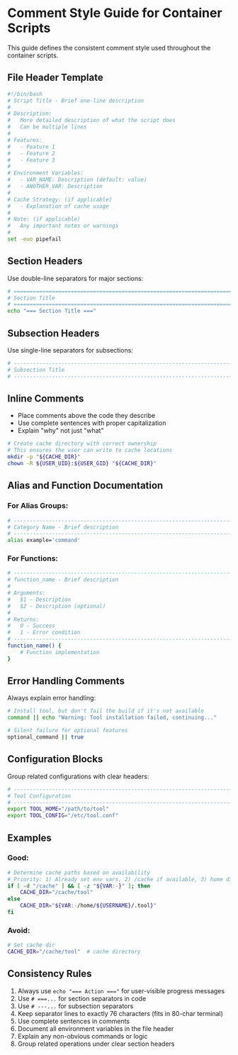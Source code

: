 # Comment Style Guide for Container Scripts

This guide defines the consistent comment style used throughout the container scripts.

## File Header Template

```bash
#!/bin/bash
# Script Title - Brief one-line description
#
# Description:
#   More detailed description of what the script does
#   Can be multiple lines
#
# Features:
#   - Feature 1
#   - Feature 2
#   - Feature 3
#
# Environment Variables:
#   - VAR_NAME: Description (default: value)
#   - ANOTHER_VAR: Description
#
# Cache Strategy: (if applicable)
#   - Explanation of cache usage
#
# Note: (if applicable)
#   Any important notes or warnings
#
set -euo pipefail
```

## Section Headers

Use double-line separators for major sections:

```bash
# ============================================================================
# Section Title
# ============================================================================
echo "=== Section Title ==="
```

## Subsection Headers

Use single-line separators for subsections:

```bash
# ----------------------------------------------------------------------------
# Subsection Title
# ----------------------------------------------------------------------------
```

## Inline Comments

- Place comments above the code they describe
- Use complete sentences with proper capitalization
- Explain "why" not just "what"

```bash
# Create cache directory with correct ownership
# This ensures the user can write to cache locations
mkdir -p "${CACHE_DIR}"
chown -R ${USER_UID}:${USER_GID} "${CACHE_DIR}"
```

## Alias and Function Documentation

### For Alias Groups:
```bash
# ----------------------------------------------------------------------------
# Category Name - Brief description
# ----------------------------------------------------------------------------
alias example='command'
```

### For Functions:
```bash
# ----------------------------------------------------------------------------
# function_name - Brief description
# 
# Arguments:
#   $1 - Description
#   $2 - Description (optional)
#
# Returns:
#   0 - Success
#   1 - Error condition
# ----------------------------------------------------------------------------
function_name() {
    # Function implementation
}
```

## Error Handling Comments

Always explain error handling:

```bash
# Install tool, but don't fail the build if it's not available
command || echo "Warning: Tool installation failed, continuing..."

# Silent failure for optional features
optional_command || true
```

## Configuration Blocks

Group related configurations with clear headers:

```bash
# ----------------------------------------------------------------------------
# Tool Configuration
# ----------------------------------------------------------------------------
export TOOL_HOME="/path/to/tool"
export TOOL_CONFIG="/etc/tool.conf"
```

## Examples

### Good:
```bash
# Determine cache paths based on availability
# Priority: 1) Already set env vars, 2) /cache if available, 3) home directory
if [ -d "/cache" ] && [ -z "${VAR:-}" ]; then
    CACHE_DIR="/cache/tool"
else
    CACHE_DIR="${VAR:-/home/${USERNAME}/.tool}"
fi
```

### Avoid:
```bash
# Set cache dir
CACHE_DIR="/cache/tool"  # cache directory
```

## Consistency Rules

1. Always use `echo "=== Action ==="` for user-visible progress messages
2. Use `# ===...` for section separators in code
3. Use `# ---...` for subsection separators
4. Keep separator lines to exactly 76 characters (fits in 80-char terminal)
5. Use complete sentences in comments
6. Document all environment variables in the file header
7. Explain any non-obvious commands or logic
8. Group related operations under clear section headers